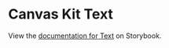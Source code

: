 # Canvas Kit Text

View the
[documentation for Text](https://workday.github.io/canvas-kit/?path=/docs/preview-text-react--text)
on Storybook.
